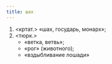```yaml
---
title: шах
---
```


1. <кртат.> «шах, государь, монарх»;
2. <тюрк.>
    * «ветка, ветвь»;
    * «рог» (животного);
    * «вздыбливание лошади»
